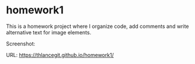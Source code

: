 # homework1
This is a homework project where I organize code, add comments and write alternative text for image elements. 

Screenshot:

URL: https://thlancegit.github.io/homework1/
